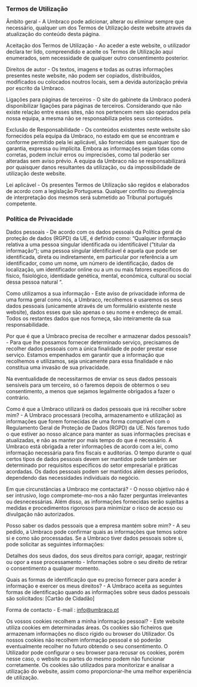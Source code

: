 ### Termos de Utilização

Âmbito geral - A Umbraco pode adicionar, alterar ou eliminar sempre que necessário, qualquer um dos Termos de Utilização deste website através da atualização do conteúdo desta página.

Aceitação dos Termos de Utilização - Ao aceder a este website, o utilizador declara ter lido, compreendido e aceite os Termos de Utilização aqui enumerados, sem necessidade de qualquer outro consentimento posterior.

Direitos de autor - Os textos, imagens e todas as outras informações presentes neste website, não podem ser copiados, distribuídos, modificados ou colocados noutros locais, sem a devida autorização prévia por escrito da Umbraco.

Ligações para páginas de terceiros - O site do gabinete da Umbraco poderá disponibilizar ligações para páginas de terceiros. Considerando que não existe relação entre esses sites, não nos pertencem nem são operados pela nossa equipa, a mesma não se responsabiliza pelos seus conteúdos.

Exclusão de Responsabilidade - Os conteúdos existentes neste website são fornecidos pela equipa da Umbraco, no estado em que se encontram e conforme permitido pela lei aplicável, são fornecidas sem qualquer tipo de garantia, expressa ou implícita. Embora as informações sejam tidas como corretas, podem incluir erros ou imprecisões, como tal poderão ser alteradas sem aviso prévio. A equipa da Umbraco não se responsabilizará por quaisquer danos resultantes da utilização, ou da impossibilidade de utilização deste website.

Lei aplicável - Os presentes Termos de Utilização são regidos e elaborados de acordo com a legislação Portuguesa. Qualquer conflito ou divergência de interpretação dos mesmos será submetido ao Tribunal português competente.

### Política de Privacidade
Dados pessoais - De acordo com os dados pessoais da Política geral de proteção de dados (RGPD) da UE, é definido como:
“Qualquer informação relativa a uma pessoa singular identificada ou identificável (”titular da informação“); uma pessoa singular identificável é aquela que pode ser identificada, direta ou indiretamente, em particular por referência a um identificador, como um nome, um número de identificação, dados de localização, um identificador online ou a um ou mais fatores específicos do físico, fisiológico, identidade genética, mental, económica, cultural ou social dessa pessoa natural “.

Como utilizamos a sua informação - Este aviso de privacidade informa de uma forma geral como nós, a Umbraco, recolhemos e usaremos os seus dados pessoais (unicamente através de um formulário existente neste website), dados esses que são apenas o seu nome e endereço de email. Todos os restantes dados que nos forneça, são inteiramente da sua responsabilidade.

Por que é que a Umbraco precisa de recolher e armazenar dados pessoais? - Para que lhe possamos fornecer determinado serviço, precisamos de recolher dados pessoais com a única finalidade de poder prestar esse serviço. Estamos empenhados em garantir que a informação que recolhemos e utilizamos, seja unicamente para essa finalidade e não constitua uma invasão de sua privacidade.

Na eventualidade de necessitarmos de enviar os seus dados pessoais sensíveis para um terceiro, só o faremos depois de obtermos o seu consentimento, a menos que sejamos legalmente obrigados a fazer o contrário.

Como é que a Umbraco utilizará os dados pessoais que irá recolher sobre mim? - A Umbraco processará (recolha, armazenamento e utilização) as informações que forem fornecidas de uma forma compatível com o Regulamento Geral de Proteção de Dados (RGPD) da UE. Nós faremos tudo o que estiver ao nosso alcance  para manter as suas informações precisas e atualizadas, e não as manter por mais tempo do que é necessário.  A Umbraco está obrigada a reter informações de acordo com a lei, como informação necessária para fins fiscais e auditorias. O tempo durante o qual certos tipos de dados pessoais devem ser mantidos pode também ser determinado por requisitos específicos do setor empresarial e práticas acordadas. Os dados pessoais podem ser mantidos além desses períodos, dependendo das necessidades individuais do negócio.

Em que circunstâncias a Umbraco me contactará? - O nosso objetivo não é ser intrusivo, logo compromete-mo-nos a não fazer perguntas irrelevantes ou desnecessárias. Além disso, as informações fornecidas serão sujeitas a medidas e procedimentos rigorosos para minimizar o risco de acesso ou divulgação não autorizados.

Posso saber os dados pessoais que a empresa mantém sobre mim? - A seu pedido, a Umbraco pode confirmar quais as informações que temos sobre si e como são processadas. Se a Umbraco tiver dados pessoais sobre si, pode solicitar as seguintes informações:

Detalhes dos seus dados, dos seus direitos para corrigir, apagar, restringir ou opor a esse processamento - Informações sobre o seu direito de retirar o consentimento a qualquer momento.

Quais as formas de identificação que eu preciso fornecer para aceder à informação e exercer os meus direitos? - A Umbraco aceita as seguintes formas de identificação quando as informações sobre seus dados pessoais são solicitados: [Cartão de Cidadão]

Forma de contacto - E-mail : info@umbraco.pt

Os vossos cookies recolhem a minha informação pessoal? - Este website utiliza cookies em determinadas áreas. Os cookies são ficheiros que armazenam informações no disco rígido ou browser do Utilizador. Os nossos cookies não recolhem informação pessoal e só poderão eventualmente recolher no futuro obtendo o seu consentimento. O Utilizador pode configurar o seu browser para recusar os cookies, porém nesse caso, o website ou partes do mesmo podem não funcionar corretamente. Os cookies são utilizados para monitorizar e analisar a utilização do website, assim como proporcionar-lhe uma melhor experiência de utilização.